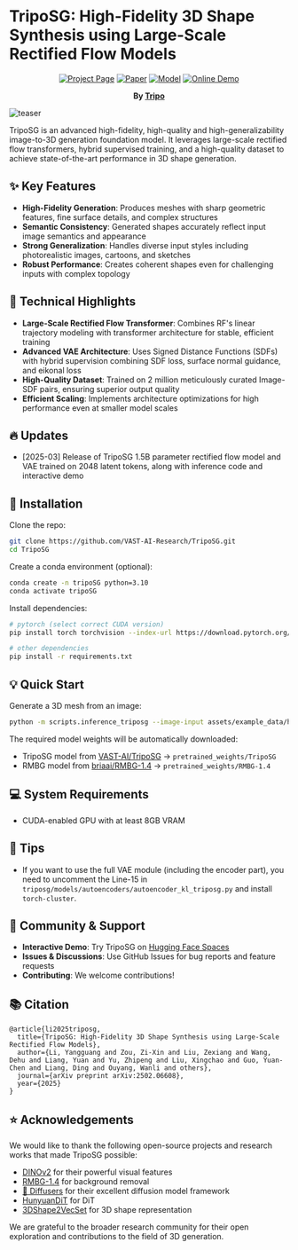 # TripoSG: High-Fidelity 3D Shape Synthesis using Large-Scale Rectified Flow Models

<div align="center">

[![Project Page](https://img.shields.io/badge/🏠-Project%20Page-blue.svg)](https://yg256li.github.io/TripoSG-Page/)
[![Paper](https://img.shields.io/badge/📑-Paper-green.svg)](https://arxiv.org/abs/2502.06608)
[![Model](https://img.shields.io/badge/🤗-Model-yellow.svg)](https://huggingface.co/VAST-AI/TripoSG)
[![Online Demo](https://img.shields.io/badge/%F0%9F%A4%97%20Hugging%20Face-Spaces-blue)](https://huggingface.co/spaces/VAST-AI/TripoSG)

**By [Tripo](https://www.tripo3d.ai)**

</div>

![teaser](assets/doc/triposg_teaser.png)

TripoSG is an advanced high-fidelity, high-quality and high-generalizability image-to-3D generation foundation model. It leverages large-scale rectified flow transformers, hybrid supervised training, and a high-quality dataset to achieve state-of-the-art performance in 3D shape generation.

## ✨ Key Features

- **High-Fidelity Generation**: Produces meshes with sharp geometric features, fine surface details, and complex structures
- **Semantic Consistency**: Generated shapes accurately reflect input image semantics and appearance
- **Strong Generalization**: Handles diverse input styles including photorealistic images, cartoons, and sketches
- **Robust Performance**: Creates coherent shapes even for challenging inputs with complex topology

## 🔬 Technical Highlights

- **Large-Scale Rectified Flow Transformer**: Combines RF's linear trajectory modeling with transformer architecture for stable, efficient training
- **Advanced VAE Architecture**: Uses Signed Distance Functions (SDFs) with hybrid supervision combining SDF loss, surface normal guidance, and eikonal loss
- **High-Quality Dataset**: Trained on 2 million meticulously curated Image-SDF pairs, ensuring superior output quality
- **Efficient Scaling**: Implements architecture optimizations for high performance even at smaller model scales

## 🔥 Updates

* [2025-03] Release of TripoSG 1.5B parameter rectified flow model and VAE trained on 2048 latent tokens, along with inference code and interactive demo

## 🔨 Installation

Clone the repo:
```bash
git clone https://github.com/VAST-AI-Research/TripoSG.git
cd TripoSG
```

Create a conda environment (optional):
```bash
conda create -n tripoSG python=3.10
conda activate tripoSG
```

Install dependencies:
```bash
# pytorch (select correct CUDA version)
pip install torch torchvision --index-url https://download.pytorch.org/whl/{your-cuda-version}

# other dependencies
pip install -r requirements.txt
```

## 💡 Quick Start

Generate a 3D mesh from an image:
```bash
python -m scripts.inference_triposg --image-input assets/example_data/hjswed.png
```

The required model weights will be automatically downloaded:
- TripoSG model from [VAST-AI/TripoSG](https://huggingface.co/VAST-AI/TripoSG) → `pretrained_weights/TripoSG`
- RMBG model from [briaai/RMBG-1.4](https://huggingface.co/briaai/RMBG-1.4) → `pretrained_weights/RMBG-1.4`

## 💻 System Requirements

- CUDA-enabled GPU with at least 8GB VRAM

## 📝 Tips

- If you want to use the full VAE module (including the encoder part), you need to uncomment the Line-15 in `triposg/models/autoencoders/autoencoder_kl_triposg.py` and install `torch-cluster`.

## 🤝 Community & Support

- **Interactive Demo**: Try TripoSG on [Hugging Face Spaces](https://huggingface.co/spaces/VAST-AI/TripoSG)
- **Issues & Discussions**: Use GitHub Issues for bug reports and feature requests
- **Contributing**: We welcome contributions!

## 📚 Citation

```
@article{li2025triposg,
  title={TripoSG: High-Fidelity 3D Shape Synthesis using Large-Scale Rectified Flow Models},
  author={Li, Yangguang and Zou, Zi-Xin and Liu, Zexiang and Wang, Dehu and Liang, Yuan and Yu, Zhipeng and Liu, Xingchao and Guo, Yuan-Chen and Liang, Ding and Ouyang, Wanli and others},
  journal={arXiv preprint arXiv:2502.06608},
  year={2025}
}
```

## ⭐ Acknowledgements

We would like to thank the following open-source projects and research works that made TripoSG possible:

- [DINOv2](https://github.com/facebookresearch/dinov2) for their powerful visual features
- [RMBG-1.4](https://huggingface.co/briaai/RMBG-1.4) for background removal
- [🤗 Diffusers](https://github.com/huggingface/diffusers) for their excellent diffusion model framework
- [HunyuanDiT](https://github.com/Tencent/HunyuanDiT) for DiT
- [3DShape2VecSet](https://github.com/1zb/3DShape2VecSet) for 3D shape representation

We are grateful to the broader research community for their open exploration and contributions to the field of 3D generation.
